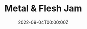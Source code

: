 ---
layout: jam
name: domino metal and flesh jam
title: Metal & Flesh Jam
date: 2022-09-04T00:00:00Z
images:
  - img/domino4/banner.png
description: Metal & Flesh Jam. Sep 4 - Oct 9, 2022
games:
  - itch: greaser
    title: Greaser
    credit: betty rizzo
    description: a journey dripping in oil

  - itch: nekkid-robot
    title: nekkid robot
    credit: ydobon
    description: >
      somebody asked for it. You know who you are.
      even clunkier than the original
      create your own sexy robot/cyborg 

  - itch: gutless
    title: GUTLESS
    credit: HAGFISH CONSORTIUM and SENSORY LEAKAGE
    description: hadopelagic false light / pain is a language that you speak well enough

  - itch: ttogatep
    title: That Time our Girlfriend ate the Entire Polycule!
    credit: Zelda Znoms

  - itch: domino-club
    title: Domino Club
    credit: the wanker

  - itch: under-the-crimson-moon
    title: Under the Crimson Moon
    credit: Haruhi Suzumiya
    description: Tonight you sneak out to see the crimson moon

  - itch: this-machine-destroys-every-yoda
    title: This Machine Destroys EVERY YODA
    credit: a lonely german from prague
    description: Now you'll see our Muffin Monster (tm) at work!

  - itch: cold-sweat
    title: cold sweat
    credit: ANGEL_MISER
    description: remember what we're here for?

  - itch: greasemnk
    title: greasemnk
    credit: heaven's guard
    description: death and erosion in old houses. hidden machine faces

  - itch: laaor
    title: Looking after an orbiting rock
    credit: harper s.a.m.
    description: A solo journaling roleplaying game about an entity taking care of the inhabitants of an orbiting rock.

  - itch: partition
    title: PARTITION
    credit: Fullmetal Pragmatist
    description: memory and sensation

  - itch: deep
    title: THEDEEP
    credit: Pass The Detritus
    description: a journey below and above

  - itch: elegy
    title: elegy unhumun
    credit: edel
    description: recorded here are the last remnants of her consciousness before deletion

  - itch: the-ouroborous-incident
    title: The Ouroborous Incident
    credit: Deth Rod
    description: Uncover the dark dealings of the Turing Corporation and their mysterious RAVENOUS project.

  - itch: victim-doll
    title: Victim Doll
    credit: Imitation Meat
    description: a visual novel about a doll who suffers. everything painful is (al)right

  - itch: bath
    title: bath
    credit: jerking it

  - itch: 5-min-machine
    title: 5-min-machine
    credit: grobyc
    description: A micro solo journaling rpg about being a machine that does things and writes logs

  - itch: ash-from-silent-smoke
    title: Ash From Silent Smoke
    credit: The Institute For Fiscal Responsibility In Life And Death Sciences
    description: visit the city and see the smoke

  - itch: blood-moon
    title: BLOOD MOON
    credit: gary davies
    description: go on a walk through the snow and meet god maybe

  - itch: erostasis
    title: EROSTASIS
    credit: SYSTEM SLUT SOFTWARE
    description: an elevated meet n fuck 

  - itch: betwixt-pterosaur-wings
    title: Betwixt Pterosaur Wings
    credit: trout 1871
    description: This is no romance- this is a story of mere desire.

  - itch: this-machine
    title: This machine
    credit: a friend I haven't seen in awhile

  - itch: kiss-me-in-the-shadows-of-every-spark
    title: kiss me in the shadows of every spark
    credit: NERO
    description: loving you is a loaded gun

  - itch: cavity-girl-fucks
    title: cavity girl FUCKS
    credit: Not Jinx Dominique

  - itch: perverseoverride
    title: perverseoverride
    credit: .wanda ballard.
    description: >
      Do... you like when you get to touch me, for things like that?

      (My insides became stranger, scarier, more capacious with each new thing I found I could handle.)

      Um... haha. It’s interesting, mainly. 

  - itch: dyar-beach
    title: Dyar Beach
    credit: MULTIPLICATION BITCH & Ogilvy
    description: an account of the disaster at Dyar Beach

  - itch: body-of-work
    title: Body of Work
    credit: Jade Exitwound
    description: On a grey and blustery day, a new exhibit comes to the Santa Bongo Museum of Art.

  - itch: helga-strikes-back
    title: Helga Strikes Back!
    credit: HelgaLuver420
    description: It is up to HELGA to stop SAMANTHA from uploading a dangerously barefoot GAME.

  - itch: twelve-cannettes
    title: TWELVE CANNETTES
    credit: BORROWED BODIES
    description: THESE CANNETTES ARE NOT FOR INDIVIDUAL RESALE

  - itch: reuse-recycle-compost
    title: reuse, recycle, compost
    credit: DAiSy SmiLeS
    description: You're a billionaire philanthropist & it's a great day to inspect the company you are sponsoring :)

  - itch: community-management
    title: community management
    credit: Samantha
---